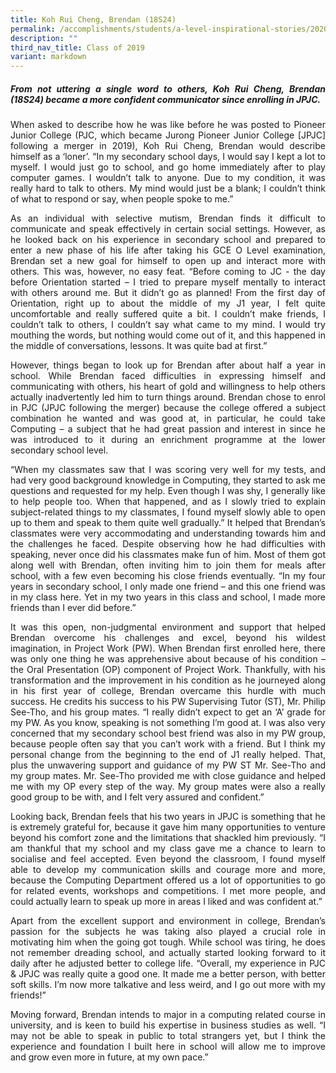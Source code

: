 ```yaml
---
title: Koh Rui Cheng, Brendan (18S24)
permalink: /accomplishments/students/a-level-inspirational-stories/2020/brendan/
description: ""
third_nav_title: Class of 2019
variant: markdown
---
```

<div align="justify">
<h5>From not uttering a single word to others, Koh Rui Cheng, Brendan (18S24) became a more confident communicator since enrolling in JPJC.</h5>

<p>
When asked to describe how he was like before he was posted to Pioneer Junior College (PJC, which became Jurong Pioneer Junior College [JPJC] following a merger in 2019), Koh Rui Cheng, Brendan would describe himself as a ‘loner’. “In my secondary school days, I would say I kept a lot to myself. I would just go to school, and go home immediately after to play computer games. I wouldn’t talk to anyone. Due to my condition, it was really hard to talk to others. My mind would just be a blank; I couldn’t think of what to respond or say, when people spoke to me.”</p>

<p>
As an individual with selective mutism, Brendan finds it difficult to communicate and speak effectively in certain social settings. However, as he looked back on his experience in secondary school and prepared to enter a new phase of his life after taking his GCE O Level examination, Brendan set a new goal for himself to open up and interact more with others. This was, however, no easy feat. “Before coming to JC - the day before Orientation started – I tried to prepare myself mentally to interact with others around me. But it didn’t go as planned! From the first day of Orientation, right up to about the middle of my J1 year, I felt quite uncomfortable and really suffered quite a bit. I couldn’t make friends, I couldn’t talk to others, I couldn’t say what came to my mind. I would try mouthing the words, but nothing would come out of it, and this happened in the middle of conversations, lessons. It was quite bad at first.”</p>

<p>
However, things began to look up for Brendan after about half a year in school. While Brendan faced difficulties in expressing himself and communicating with others, his heart of gold and willingness to help others actually inadvertently led him to turn things around. Brendan chose to enrol in PJC (JPJC following the merger) because the college offered a subject combination he wanted and was good at, in particular, he could take Computing – a subject that he had great passion and interest in since he was introduced to it during an enrichment programme at the lower secondary school level.</p>

<p>
“When my classmates saw that I was scoring very well for my tests, and had very good background knowledge in Computing, they started to ask me questions and requested for my help. Even though I was shy, I generally like to help people too. When that happened, and as I slowly tried to explain subject-related things to my classmates, I found myself slowly able to open up to them and speak to them quite well gradually.” It helped that Brendan’s classmates were very accommodating and understanding towards him and the challenges he faced. Despite observing how he had difficulties with speaking, never once did his classmates make fun of him. Most of them got along well with Brendan, often inviting him to join them for meals after school, with a few even becoming his close friends eventually. “In my four years in secondary school, I only made one friend – and this one friend was in my class here. Yet in my two years in this class and school, I made more friends than I ever did before.”</p>

<p>
It was this open, non-judgmental environment and support that helped Brendan overcome his challenges and excel, beyond his wildest imagination, in Project Work (PW). When Brendan first enrolled here, there was only one thing he was apprehensive about because of his condition – the Oral Presentation (OP) component of Project Work. Thankfully, with his transformation and the improvement in his condition as he journeyed along in his first year of college, Brendan overcame this hurdle with much success. He credits his success to his PW Supervising Tutor (ST), Mr. Philip See-Tho, and his group mates. “I really didn’t expect to get an ‘A’ grade for my PW. As you know, speaking is not something I’m good at. I was also very concerned that my secondary school best friend was also in my PW group, because people often say that you can’t work with a friend. But I think my personal change from the beginning to the end of J1 really helped. That, plus the unwavering support and guidance of my PW ST Mr. See-Tho and my group mates. Mr. See-Tho provided me with close guidance and helped me with my OP every step of the way. My group mates were also a really good group to be with, and I felt very assured and confident.”</p>

<p>
Looking back, Brendan feels that his two years in JPJC is something that he is extremely grateful for, because it gave him many opportunities to venture beyond his comfort zone and the limitations that shackled him previously. “I am thankful that my school and my class gave me a chance to learn to socialise and feel accepted. Even beyond the classroom, I found myself able to develop my communication skills and courage more and more, because the Computing Department offered us a lot of opportunities to go for related events, workshops and competitions. I met more people, and could actually learn to speak up more in areas I liked and was confident at.”</p>

<p>
Apart from the excellent support and environment in college, Brendan’s passion for the subjects he was taking also played a crucial role in motivating him when the going got tough. While school was tiring, he does not remember dreading school, and actually started looking forward to it daily after he adjusted better to college life. “Overall, my experience in PJC &amp; JPJC was really quite a good one. It made me a better person, with better soft skills. I’m now more talkative and less weird, and I go out more with my friends!”</p>

<p>
Moving forward, Brendan intends to major in a computing related course in university, and is keen to build his expertise in business studies as well. “I may not be able to speak in public to total strangers yet, but I think the experience and foundation I built here in school will allow me to improve and grow even more in future, at my own pace.”</p></div>